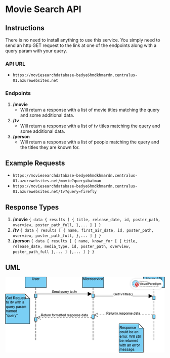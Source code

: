 # Movie Search API

## Instructions

There is no need to install anything to use this service. You simply need to send an http GET request to the link at one of the endpoints along with a query param with your query.

### API URL

- `https://moviesearchdatabase-bedye6hmdkhmardn.centralus-01.azurewebsites.net`

### Endpoints

1. **/movie**
   - Will return a response with a list of movie titles matching the query and some additional data.
2. **/tv**
   - Will return a response with a list of tv titles matching the query and some additional data.
3. **/person**
   - Will return a response with a list of people matching the query and the titles they are known for.

## Example Requests

- `https://moviesearchdatabase-bedye6hmdkhmardn.centralus-01.azurewebsites.net/movie?query=batman`
- `https://moviesearchdatabase-bedye6hmdkhmardn.centralus-01.azurewebsites.net/tv?query=firefly`

## Response Types

1.  **/movie**
    `{
data {
results [
    {
        title,
        release_date,
        id,
        poster_path,
        overview,
        poster_path_full,
    },...
        ]
    }
}`
2.  **/tv**
    `{
data {
results [
    {
        name,
        first_air_date,
        id,
        poster_path,
        overview,
        poster_path_full,
    },...
        ]
    }
}`
3.  **/person**
    `{
data {
results [
            {
                name,
                known_for [
                    {
                        title,
                        release_date,
                        media_type,
                        id,
                        poster_path,
                        overview,
                        poster_path_full
                    },...
                ]
            },...
        ]
    }
}`

## UML

![UML diagram](UML.png)
